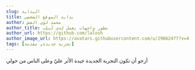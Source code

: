 ```yaml
---
slug: البداية
title: بداية الموقع الشخصي
author: محمد لؤي العش
author_title: مطور واجهات يعمل لدى لَبلِب
author_url: https://github.com/lalosh
author_image_url: https://avatars.githubusercontent.com/u/29662477?v=4
tags: [تجربة جديدة, مقدمة]
---
```


أرجو أن تكون التجربة الجديدة جيدة الأثر عليّ وعلى الناس من حولي